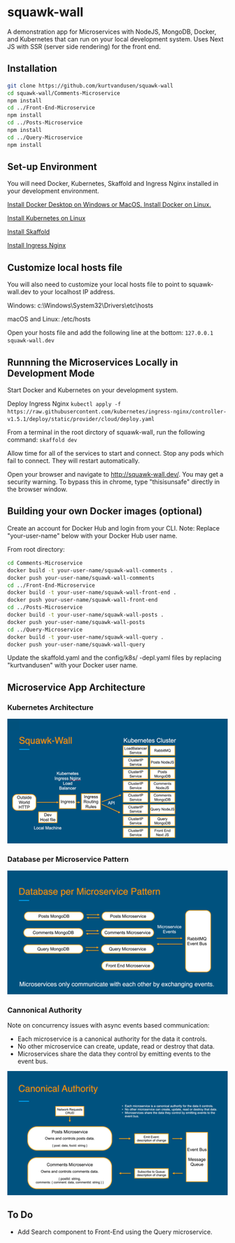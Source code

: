 # squawk-wall
A demonstration app for Microservices with NodeJS, MongoDB, Docker, and Kubernetes that can run on your local development system. Uses Next JS with SSR (server side rendering) for the front end.

## Installation

```sh
git clone https://github.com/kurtvandusen/squawk-wall
cd squawk-wall/Comments-Microservice
npm install
cd ../Front-End-Microservice
npm install
cd ../Posts-Microservice
npm install
cd ../Query-Microservice
npm install
```
  
## Set-up Environment

You will need Docker, Kubernetes, Skaffold and Ingress Nginx installed in your development environment.  

[Install Docker Desktop on Windows or MacOS. Install Docker on Linux.](https://docs.docker.com/get-docker/)

[Install Kubernetes on Linux](https://minikube.sigs.k8s.io/docs/start/)

[Install Skaffold](https://skaffold.dev/docs/install/)

[Install Ingress Nginx](https://kubernetes.github.io/ingress-nginx/deploy/)

## Customize local hosts file  

You will also need to customize your local hosts file to point to squawk-wall.dev to your localhost IP address.

Windows:
c:\Windows\System32\Drivers\etc\hosts

macOS and Linux:
/etc/hosts

 Open your hosts file and add the following line at the bottom:
`127.0.0.1 squawk-wall.dev`

## Runnning the Microservices Locally in Development Mode  

Start Docker and Kubernetes on your development system.

Deploy Ingress Nginx
`kubectl apply -f https://raw.githubusercontent.com/kubernetes/ingress-nginx/controller-v1.5.1/deploy/static/provider/cloud/deploy.yaml`


From a terminal in the root dirctory of squawk-wall, run the following command:
`skaffold dev`

Allow time for all of the services to start and connect. Stop any pods which fail to connect. They will restart automatically.

Open your browser and navigate to http://squawk-wall.dev/. You may get a security warning. To bypass this in chrome, type "thisisunsafe" directly in the browser window.

## Building your own Docker images (optional)

Create an account for Docker Hub and login from your CLI. Note: Replace "your-user-name" below with your Docker Hub user name.

From root directory:
```sh
cd Comments-Microservice
docker build -t your-user-name/squawk-wall-comments .
docker push your-user-name/squawk-wall-comments
cd ../Front-End-Microservice
docker build -t your-user-name/squawk-wall-front-end .
docker push your-user-name/squawk-wall-front-end
cd ../Posts-Microservice
docker build -t your-user-name/squawk-wall-posts .
docker push your-user-name/squawk-wall-posts
cd ../Query-Microservice
docker build -t your-user-name/squawk-wall-query .
docker push your-user-name/squawk-wall-query
```

Update the skaffold.yaml and the config/k8s/ -depl.yaml files by replacing "kurtvandusen" with your Docker user name.

## Microservice App Architecture  

### Kubernetes Architecture  

![Kubernetes Architecture](kubernetes-architecture.png)  

### Database per Microservice Pattern  

![Database per Microservice Pattern](db-per-microservice.png)  

### Cannonical Authority  

Note on concurrency issues with async events based communication:  
- Each microservice is a canonical authority for the data it controls.
- No other microservice can create, update, read or destroy that data.
- Microservices share the data they control by emitting events to the event bus.  

![Cannonical Authority](cannonical-authority.png)  

## To Do  

- Add Search component to Front-End using the Query microservice.

